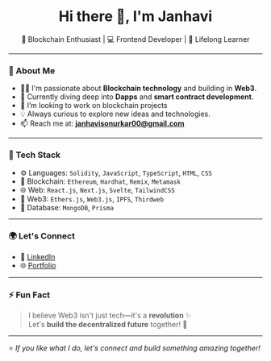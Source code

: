 <!---
Janhavi312003/Janhavi312003 is a ✨ special ✨ repository because its `README.md` (this file) appears on your GitHub profile.
You can click the Preview link to take a look at your changes.
--->
<h1 align="center">Hi there 👋, I'm Janhavi</h1>

<p align="center">
🌟 Blockchain Enthusiast | 💻 Frontend Developer | 🌱 Lifelong Learner  
</p>

---

### 🚀 About Me

- 👩‍💻 I'm passionate about **Blockchain technology** and building in **Web3**.
- 🌱 Currently diving deep into **Dapps** and **smart contract development**.
- 💬  I’m looking to work on blockchain projects 
- 💡 Always curious to explore new ideas and technologies.
- 📫 Reach me at: **janhavisonurkar00@gmail.com**

---

### 💼 Tech Stack

- ⚙️ Languages: `Solidity`, `JavaScript`, `TypeScript`, `HTML`, `CSS`
- 🧱 Blockchain: `Ethereum`, `Hardhat`, `Remix`, `Metamask`
- 🌐 Web: `React.js`, `Next.js`, `Svelte`, `TailwindCSS`
- 🔗 Web3: `Ethers.js`, `Web3.js`, `IPFS`, `Thirdweb`
- 💾 Database: `MongoDB`, `Prisma`

---

### 🌍 Let's Connect

- 💼 [LinkedIn](https://www.linkedin.com/in/janhavi-sonurkar-134a70288/) 
- 🌐 [Portfolio](https://portfolio-tau-eight-23.vercel.app/) 

---

### ⚡ Fun Fact

> I believe Web3 isn't just tech—it's a **revolution** ✨  
> Let's **build the decentralized future** together! 🚀

---

⭐️ *If you like what I do, let's connect and build something amazing together!*
